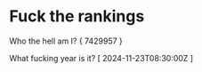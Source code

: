 # Fuck the rankings

Who the hell am I?
{ 7429957 }

What fucking year is it?
[ 2024-11-23T08:30:00Z ]
